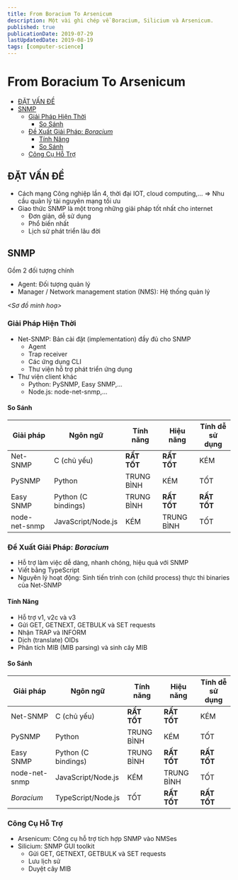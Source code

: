 ```yaml
---
title: From Boracium To Arsenicum
description: Một vài ghi chép về Boracium, Silicium và Arsenicum.
published: true
publicationDate: 2019-07-29
lastUpdatedDate: 2019-08-19
tags: [computer-science]
---
```


# From Boracium To Arsenicum

<!-- START doctoc generated TOC please keep comment here to allow auto update -->
<!-- DON'T EDIT THIS SECTION, INSTEAD RE-RUN doctoc TO UPDATE -->

- [ĐẶT VẤN ĐỀ](#%C4%91%E1%BA%B7t-v%E1%BA%A5n-%C4%91%E1%BB%81)
- [SNMP](#snmp)
  - [Giải Pháp Hiện Thời](#gi%E1%BA%A3i-ph%C3%A1p-hi%E1%BB%87n-th%E1%BB%9Di)
    - [So Sánh](#so-s%C3%A1nh)
  - [Đề Xuất Giải Pháp: _Boracium_](#%C4%91%E1%BB%81-xu%E1%BA%A5t-gi%E1%BA%A3i-ph%C3%A1p-_boracium_)
    - [Tính Năng](#t%C3%ADnh-n%C4%83ng)
    - [So Sánh](#so-s%C3%A1nh-1)
  - [Công Cụ Hỗ Trợ](#c%C3%B4ng-c%E1%BB%A5-h%E1%BB%97-tr%E1%BB%A3)

<!-- END doctoc generated TOC please keep comment here to allow auto update -->

## ĐẶT VẤN ĐỀ

- Cách mạng Công nghiệp lần 4, thời đại IOT, cloud computing,... => Nhu cầu quản lý tài nguyên mạng tối ưu
- Giao thức SNMP là một trong những giải pháp tốt nhất cho internet
  - Đơn giản, dễ sử dụng
  - Phổ biến nhất
  - Lịch sử phát triển lâu đời

## SNMP

Gồm 2 đối tượng chính

- Agent: Đối tượng quản lý
- Manager / Network management station (NMS): Hệ thống quản lý

_<Sơ đồ minh hoạ>_

### Giải Pháp Hiện Thời

- Net-SNMP: Bản cài đặt (implementation) đầy đủ cho SNMP
  - Agent
  - Trap receiver
  - Các ứng dụng CLI
  - Thư viện hỗ trợ phát triển ứng dụng
- Thư viện client khác
  - Python: PySNMP, Easy SNMP,...
  - Node.js: node-net-snmp,...

#### So Sánh

| Giải pháp     | Ngôn ngữ            | Tính năng   | Hiệu năng   | Tính dễ sử dụng |
| ------------- | ------------------- | ----------- | ----------- | --------------- |
| Net-SNMP      | C (chủ yếu)         | **RẤT TỐT** | **RẤT TỐT** | KÉM             |
| PySNMP        | Python              | TRUNG BÌNH  | KÉM         | TỐT             |
| Easy SNMP     | Python (C bindings) | TRUNG BÌNH  | **RẤT TỐT** | **RẤT TỐT**     |
| node-net-snmp | JavaScript/Node.js  | KÉM         | TRUNG BÌNH  | TỐT             |

### Đề Xuất Giải Pháp: _Boracium_

- Hỗ trợ làm việc dễ dàng, nhanh chóng, hiệu quả với SNMP
- Viết bằng TypeScript
- Nguyên lý hoạt động: Sinh tiến trình con (child process) thực thi binaries của Net-SNMP

#### Tính Năng

- Hỗ trợ v1, v2c và v3
- Gửi GET, GETNEXT, GETBULK và SET requests
- Nhận TRAP và INFORM
- Dịch (translate) OIDs
- Phân tích MIB (MIB parsing) và sinh cây MIB

#### So Sánh

| Giải pháp     | Ngôn ngữ            | Tính năng   | Hiệu năng   | Tính dễ sử dụng |
| ------------- | ------------------- | ----------- | ----------- | --------------- |
| Net-SNMP      | C (chủ yếu)         | **RẤT TỐT** | **RẤT TỐT** | KÉM             |
| PySNMP        | Python              | TRUNG BÌNH  | KÉM         | TỐT             |
| Easy SNMP     | Python (C bindings) | TRUNG BÌNH  | **RẤT TỐT** | **RẤT TỐT**     |
| node-net-snmp | JavaScript/Node.js  | KÉM         | TRUNG BÌNH  | TỐT             |
| _Boracium_    | TypeScript/Node.js  | TỐT         | **RẤT TỐT** | **RẤT TỐT**     |

### Công Cụ Hỗ Trợ

- Arsenicum: Công cụ hỗ trợ tích hợp SNMP vào NMSes
- Silicium: SNMP GUI toolkit
  - Gửi GET, GETNEXT, GETBULK và SET requests
  - Lưu lịch sử
  - Duyệt cây MIB
